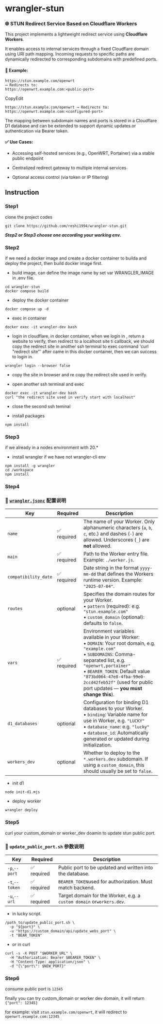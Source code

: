 # wrangler-stun

### 🌐 STUN Redirect Service Based on Cloudflare Workers

This project implements a lightweight redirect service using **Cloudflare Workers**.

It enables access to internal services through a fixed Cloudflare domain using URI path mapping. Incoming requests to specific paths are dynamically redirected to corresponding subdomains with predefined ports.

#### 📌 Example:

```
https://stun.example.com/openwrt
⟶ Redirects to:
https://openwrt.example.com:<public-port>
```

CopyEdit

`https://stun.example.com/openwrt ⟶ Redirects to: https://openwrt.example.com:<configured-port>`

The mapping between subdomain names and ports is stored in a Cloudflare D1 database and can be extended to support dynamic updates or authentication via Bearer token.

#### ✅ Use Cases:

-   Accessing self-hosted services (e.g., OpenWRT, Portainer) via a stable public endpoint
    
-   Centralized redirect gateway to multiple internal services
    
-   Optional access control (via token or IP filtering)
    

## Instruction

### Step1

clone the project codes

```
git clone https://github.com/reshi1994/wrangler-stun.git
```

**_Step2 or Step3 choose one according your working env._**

### Step2

if we need a docker image and create a docker container to builda and deploy the project, then build docker image first.

-   build image, can define the image name by set var WRANGLER_IMAGE in .env file.
    

```
cd wrangler-stun
docker compose build
```

-   deploy the docker container
    

```
docker compose up -d
```

-   exec in container
    

```
docker exec -it wrangler-dev bash
```

-   login in cloudflare, in docker container, when we login in , return a website to verify, then redirect to a localhost site ti callback, we should copy the redirect site in another ssh terminal to exec command 'curl "redirect site"' after came in this docker container, then we can success to login in.
    

```
wrangler login --browser false
```

-   copy the site in browser and re copy the redirect site used in verify.
    
-   open another ssh terminal and exec
    

```
docker exec -it wrangler-dev bash
curl "the redirect site used in verify start with localhost"
```

-   close the second ssh teminal
    
-   install packages
    

```
npm install
```

### Step3

if we already in a nodes environment with 20.*

-   install wrangler if we have not wrangler-cli env
    

```
npm install -g wrangler
cd /workspace
npm install
```

### Step4

### 📄 [`wrangler.jsonc`](https://developers.cloudflare.com/workers/wrangler/configuration/#custom-domains) 配置说明
| **Key**              | **Required** | **Description**                                                                                                                                                                                                                                                                                                     |
| -------------------- | ------------ | ------------------------------------------------------------------------------------------------------------------------------------------------------------------------------------------------------------------------------------------------------------------------------------------------------------------- |
| `name`               | ✅ required   | The name of your Worker. Only alphanumeric characters (`a`, `b`, `c`, etc.) and dashes (`-`) are allowed. Underscores (`_`) are **not** allowed.                                                                                                                                                                    |
| `main`               | ✅ required   | Path to the Worker entry file. Example: `./worker.js`.                                                                                                                                                                                                                                                              |
| `compatibility_date` | ✅ required   | Date string in the format `yyyy-mm-dd` that defines the Workers runtime version. Example: `"2025-07-04"`.                                                                                                                                                                                                           |
| `routes`             | optional     | Specifies the domain routes for your Worker. <br>• `pattern` (required): e.g. `"stun.example.com"` <br>• `custom_domain` (optional): defaults to `false`.                                                                                                                                                           |
| `vars`               | ✅ required   | Environment variables available in your Worker: <br>• `DOMAIN`: Your root domain, e.g. `"example.com"` <br>• `SUBDOMAINS`: Comma-separated list, e.g. `"openwrt,portainer"` <br>• `BEARER_TOKEN`: Default value `"873bd064-47e8-4fba-99e0-2ccd42feb52f"` (used for public port updates — **you must change this**). |
| `d1_databases`       | optional     | Configuration for binding D1 databases to your Worker. <br>• `binding`: Variable name for use in Worker, e.g. `"LUCKY"` <br>• `database_name`: e.g. `"lucky"` <br>• `database_id`: Automatically generated or updated during initialization.                                                                        |
| `workers_dev`        | optional     | Whether to deploy to the `*.workers.dev` subdomain. If using a `custom_domain`, this should usually be set to `false`.                                                                                                                                                                                              |


    

-   init d1
    

```
node init-d1.mjs
```

-   deploy worker
    

```
wrangler deploy
```

### Step5

curl your custom_domain or worker_dev doamin to update stun public port.

### 📜 `update_public_port.sh` 参数说明

| **Key**          | **Required** | **Description**                                                   |
| ------------------------ | -------------------- | ------------------------------------------------------------------------- |
| `-p`,`--port`  | ✅ required        | Public port to be updated and written into the database.                |
| `-t`,`--token` | ✅ required        | `BEARER_TOKEN`used for authorization. Must match backend.           |
| `-u`,`--url`   | ✅ required        | Target domain for the Worker, e.g. a `custom domain` or`workers.dev`. |


-   in lucky script.
    

```
/path_to/update_public_port.sh \
  -p "${port}" \
  -u "https://custom_domain/api/update_webs_port" \
  -t "BEAR_TOKEN"
```

-   or in curl
    

```
curl -s -X POST "$WORKER_URL" \
  -H "Authorization: Bearer $BEARER_TOKEN" \
  -H "Content-Type: application/json" \
  -d "{\"port\": $NEW_PORT}"
```

### Step6

consume public port is `12345`

finally you can try custom_domain or worker dev domain, it will return `{"port": 12345}`

for example: visit `stun.example.com/openwrt`, it will redirect to `openwrt.example.com:12345`
